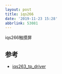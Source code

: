 ```yaml
---
layout: post
title: iqs266
date: '2019-11-23 15:28'
abbrlink: 53081
---
```


iqs266触摸屏

<!--more-->

## 参考

- [iqs263_tp_driver](https://github.com/yuhp/iqs263_tp_driver)
